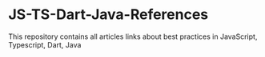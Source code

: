 # JS-TS-Dart-Java-References
This repository contains all articles links about best practices in JavaScript, Typescript, Dart, Java
